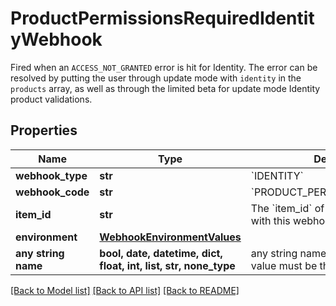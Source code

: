 # ProductPermissionsRequiredIdentityWebhook

Fired when an `ACCESS_NOT_GRANTED` error is hit for Identity. The error can be resolved by putting the user through update mode with `identity` in the `products` array, as well as through the limited beta for update mode Identity product validations.

## Properties
Name | Type | Description | Notes
------------ | ------------- | ------------- | -------------
**webhook_type** | **str** | &#x60;IDENTITY&#x60; | 
**webhook_code** | **str** | &#x60;PRODUCT_PERMISSIONS_REQUIRED&#x60; | 
**item_id** | **str** | The &#x60;item_id&#x60; of the Item associated with this webhook, warning, or error | 
**environment** | [**WebhookEnvironmentValues**](WebhookEnvironmentValues.md) |  | 
**any string name** | **bool, date, datetime, dict, float, int, list, str, none_type** | any string name can be used but the value must be the correct type | [optional]

[[Back to Model list]](../README.md#documentation-for-models) [[Back to API list]](../README.md#documentation-for-api-endpoints) [[Back to README]](../README.md)


